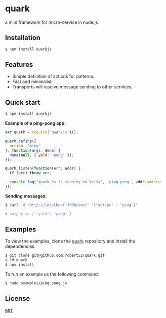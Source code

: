 # quark

a mini framework for micro-service in node.js

## Installation

```bash
$ npm install quarkjs
```

## Features

* Simple definition of actions for patterns.
* Fast and minimalist.
* Transports will resolve message sending to other services.

## Quick start

```bash
$ npm install quarkjs
```

__Example of a ping-pong app:__

```javascript
var quark = require('quarkjs')();

quark.define({
  action: 'ping'
}, function(args, done) {
  done(null, { yeld: 'pong' });
});

quark.listen(function(err, addr) {
  if (err) throw err;

  console.log('quark %s is running on %s:%s', 'ping.pong', addr.address, addr.port);
});
```
__Sending messages:__

```bash
$ curl -d "http://localhost:3000/exec" '{"action" : "ping"}'

# output => { "yeld": "pong" }
```

## Examples

To view the examples, clone the [quark](https://github.com/robert52/quark) repository and install the dependencies.

```bash
$ git clone git@github.com:robert52/quark.git
$ cd quark
$ npm install
```

To run an example us the following command:

```bash
$ node examples/ping.pong.js
```

## License

[MIT](https://github.com/robert52/quark/blob/master/LICENSE)
